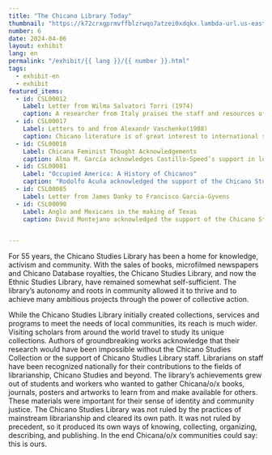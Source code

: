 ```yaml
---
title: "The Chicano Library Today"
thumbnail: "https://k72crxgprmvffblzrwqo7atzei0xdqkx.lambda-url.us-east-1.on.aws/iiif/2/bibliopolitica_CSL00012_CSL00012_002/820,203,2060,1774/full/0/default.jpg"
number: 6
date: 2024-04-06
layout: exhibit
lang: en
permalink: "/exhibit/{{ lang }}/{{ number }}.html"
tags: 
  - exhibit-en
  - exhibit
featured_items:
  - id: CSL00012
    Label: Letter from Wilma Salvatori Torri (1974)
    caption: A researcher from Italy praises the staff and resources of the Chicano Studies Library as well as its function as a meeting place for Chicanos.
  - id: CSL00017
    Label: Letters to and from Alexandr Vaschenko(1988)
    caption: Chicano literature is of great interest to international scholars. A researcher from Moscow was grateful for the materials he found in the Chicano Studies Library in 1987.
  - id: CSL00018
    Label: Chicana Feminist Thought Acknowledgements
    caption: Alma M. García acknowledges Castillo-Speed’s support in locating documents on Chicana Feminist Thought
  - id: CSL00081
    Label: "Occupied America: A History of Chicanos"
    caption: "Rodolfo Acuña acknowledged the support of the Chicano Studies Library at UC Berkeley in the seminal text Occupied America: A History of Chicanos"
  - id: CSL00085
    Label: Letter from James Danky to Francisco Garcia-Gyvens
  - id: CSL00090
    Label: Anglo and Mexicans in the making of Texas
    caption: David Montejano acknowledged the support of the Chicano Studies Library at UC Berkeley in the seminal text Anglos and Mexican in the Making of Texas, 1836-1986  


---
```


For 55 years, the Chicano Studies Library has been a home for knowledge, activism and community. With the sales of books, microfilmed newspapers and Chicano Database royalties, the Chicano Studies Library, and now the Ethnic Studies Library, have remained somewhat self-sufficient. The library’s autonomy and roots in community allowed it to thrive and to achieve many ambitious projects through the power of collective action.

While the Chicano Studies Library initially created collections, services and programs to meet the needs of local communities, its reach is much wider. Visiting scholars from around the world travel to study its unique collections. Authors of groundbreaking works acknowledge that their research would have been impossible without the Chicano Studies Collection or the support of Chicano Studies Library staff. Librarians on staff have been recognized nationally for their contributions to the fields of librarianship, Chicano Studies and beyond.  The library’s achievements grew out of students and workers who wanted to gather Chicana/o/x books, journals, posters and artworks to learn from and make available for others. These materials were important for their sense of identity and community justice. The Chicano Studies Library was not ruled by the practices of mainstream librarianship and cleared its own path. It was not ruled by precedent, so it produced its own ways of knowing, collecting, organizing, describing, and publishing. In the end Chicana/o/x communities could say: this is ours.

